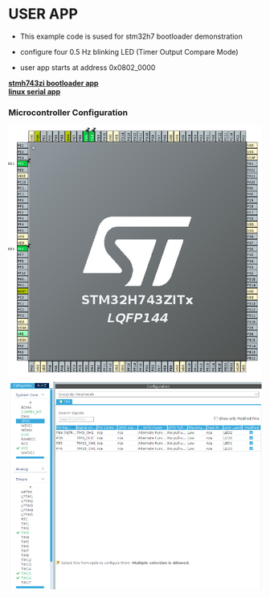 # USER APP

- This example code is sused for stm32h7 bootloader demonstration 

- configure four 0.5 Hz blinking LED (Timer Output Compare Mode)

- user app starts at address 0x0802_0000

[**stmh743zi bootloader app**](https://github.com/JOSEPH129009/stm32h7_bootload_app) \
[**linux serial app**](https://github.com/JOSEPH129009/serial-port-echo-programming)

### Microcontroller Configuration

![link](image/Screenshot%20from%202022-11-13%2017-12-42.png)
![link](image/Screenshot%20from%202022-11-13%2017-12-53.png)